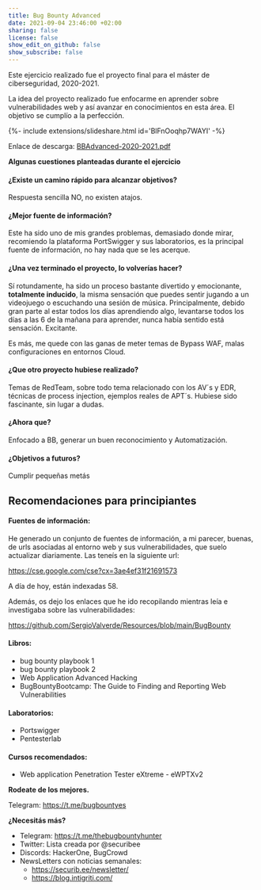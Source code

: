 ```yaml
---
title: Bug Bounty Advanced
date: 2021-09-04 23:46:00 +02:00
sharing: false
license: false
show_edit_on_github: false
show_subscribe: false
---
```


Este ejercicio realizado fue el proyecto final para el máster de ciberseguridad, 2020-2021.

La idea del proyecto realizado fue enfocarme en aprender sobre vulnerabilidades web y así avanzar en conocimientos en esta área. El objetivo se cumplío a la perfección.

<div>{%- include extensions/slideshare.html id='BlFnOoqhp7WAYI' -%}</div>

Enlace de descarga: [BBAdvanced-2020-2021.pdf](/uploads/BBAdvanced-2020-2021.pdf)


**Algunas cuestiones planteadas durante el ejercicio**

#### ¿Existe un camino rápido para alcanzar objetivos?
Respuesta sencilla NO, no existen atajos. 

#### ¿Mejor fuente de información?
Este ha sido uno de mis grandes problemas, demasiado donde mirar, recomiendo la plataforma PortSwigger y sus laboratorios, es la principal fuente de información, no hay nada que se les acerque.

#### ¿Una vez terminado el proyecto, lo volverías hacer?

Sí rotundamente, ha sido un proceso bastante divertido y emocionante, **totalmente inducido**, la misma sensación que puedes sentir jugando a un videojuego o escuchando una sesión de música. Principalmente, debido gran parte al estar todos los días aprendiendo algo, levantarse todos los días a las 6 de la mañana para aprender, nunca había sentido está sensación. Excitante.


Es más, me quede con las ganas de meter temas de Bypass WAF, malas configuraciones en entornos Cloud.

#### ¿Que otro proyecto hubiese realizado?

Temas de RedTeam, sobre todo tema relacionado con los AV´s y EDR, técnicas de process injection, ejemplos reales de APT´s. Hubiese sido fascinante, sin lugar a dudas.

#### ¿Ahora que?

Enfocado a BB, generar un buen reconocimiento y Automatización.

#### ¿Objetivos a futuros?

Cumplir pequeñas metás



## Recomendaciones para principiantes

#### Fuentes de información:

He generado un conjunto de fuentes de información, a mi parecer, buenas, de urls asociadas al entorno web y sus vulnerabilidades, que suelo actualizar diariamente. Las teneís en la siguiente url:

https://cse.google.com/cse?cx=3ae4ef31f21691573

A día de hoy, están indexadas 58.

Además, os dejo los enlaces que he ido recopilando mientras leía e investigaba sobre las vulnerabilidades:

https://github.com/SergioValverde/Resources/blob/main/BugBounty

#### Libros:

* bug bounty playbook 1
* bug bounty playbook 2
* Web Application Advanced Hacking
* BugBountyBootcamp: The Guide to Finding and Reporting Web Vulnerabilities

#### Laboratorios:

* Portswigger
* Pentesterlab

#### Cursos recomendados:

* Web application Penetration Tester eXtreme - eWPTXv2

**Rodeate de los mejores.**

Telegram: https://t.me/bugbountyes

**¿Necesitás más?**

* Telegram: https://t.me/thebugbountyhunter
* Twitter: Lista creada por @securibee
* Discords: HackerOne, BugCrowd
* NewsLetters con noticias semanales:
  * https://securib.ee/newsletter/
  * https://blog.intigriti.com/


